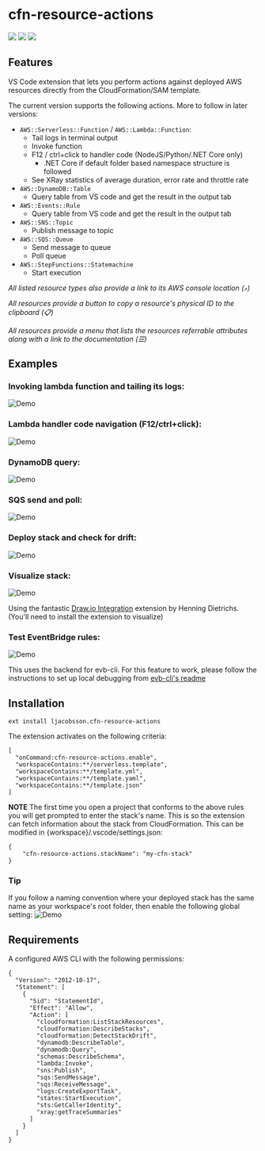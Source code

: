 # cfn-resource-actions
[![](https://vsmarketplacebadge.apphb.com/version-short/https://marketplace.visualstudio.com/items?itemName=ljacobsson.cfn-resource-actions.svg)](https://marketplace.visualstudio.com/items?itemName=https://marketplace.visualstudio.com/items?itemName=ljacobsson.cfn-resource-actions)
[![](https://vsmarketplacebadge.apphb.com/downloads-short/ljacobsson.svg)](https://marketplace.visualstudio.com/items?itemName=https://marketplace.visualstudio.com/items?itemName=ljacobsson.cfn-resource-actions)
[![](https://vsmarketplacebadge.apphb.com/installs/https://marketplace.visualstudio.com/items?itemName=ljacobsson.cfn-resource-actions.svg)](https://marketplace.visualstudio.com/items?itemName=https://marketplace.visualstudio.com/items?itemName=ljacobsson.cfn-resource-actions)

## Features

VS Code extension that lets you perform actions against deployed AWS resources directly from the CloudFormation/SAM template.

The current version supports the following actions. More to follow in later versions:

* `AWS::Serverless::Function` / `AWS::Lambda::Function`:
  * Tail logs in terminal output
  * Invoke function
  * F12 / ctrl+click to handler code (NodeJS/Python/.NET Core only)
    * .NET Core if default folder based namespace structure is followed
  * See XRay statistics of average duration, error rate and throttle rate
* `AWS::DynamoDB::Table`
  * Query table from VS code and get the result in the output tab
* `AWS::Events::Rule`
  * Query table from VS code and get the result in the output tab
* `AWS::SNS::Topic`
  * Publish message to topic
* `AWS::SQS::Queue`
  * Send message to queue
  * Poll queue
* `AWS::StepFunctions::Statemachine`
  * Start execution

_All listed resource types also provide a link to its AWS console location (`↗`)_

_All resources provide a button to copy a resource's physical ID to the clipboard (📋)_

_All resources provide a menu that lists the resources referrable attributes along with a link to the documentation (☰)_

## Examples

### Invoking lambda function and tailing its logs:
![Demo](images/example-lambda.gif)

### Lambda handler code navigation (F12/ctrl+click):
![Demo](images/example-f12.gif)

### DynamoDB query:
![Demo](images/example-dynamodb.gif)

### SQS send and poll:
![Demo](images/example-sqs.gif)

### Deploy stack and check for drift:
![Demo](images/example-deploy.gif)

### Visualize stack:
![Demo](images/example-visualize.gif)

Using the fantastic [Draw.io Integration](https://marketplace.visualstudio.com/items?itemName=hediet.vscode-drawio) extension by Henning Dietrichs. (You'll need to install the extension to visualize)

### Test EventBridge rules:
![Demo](images/example-events.gif)

This uses the backend for evb-cli. For this feature to work, please follow the instructions to set up local debugging from [evb-cli's readme](https://github.com/mhlabs/evb-cli/blob/master/README.md#local-debugging)

## Installation
`ext install ljacobsson.cfn-resource-actions`

The extension activates on the following criteria:
```
[
  "onCommand:cfn-resource-actions.enable",
  "workspaceContains:**/serverless.template",
  "workspaceContains:**/template.yml",
  "workspaceContains:**/template.yaml",
  "workspaceContains:**/template.json"
]
```

**NOTE**
The first time you open a project that conforms to the above rules you will get prompted to enter the stack's name. This is so the extension can fetch information about the stack from CloudFormation. This can be modified in {workspace}/.vscode/settings.json:
```
{
    "cfn-resource-actions.stackName": "my-cfn-stack"
}
```

### Tip
If you follow a naming convention where your deployed stack has the same name as your workspace's root folder, then enable the following global setting:
![Demo](images/settings.png)


## Requirements

A configured AWS CLI with the following permissions: 
```
{
  "Version": "2012-10-17",
  "Statement": [
    {
      "Sid": "StatementId",
      "Effect": "Allow",
      "Action": [
        "cloudformation:ListStackResources",
        "cloudformation:DescribeStacks",
        "cloudformation:DetectStackDrift",
        "dynamodb:DescribeTable",
        "dynamodb:Query",
        "schemas:DescribeSchema",
        "lambda:Invoke",
        "sns:Publish",
        "sqs:SendMessage",
        "sqs:ReceiveMessage",
        "logs:CreateExportTask",
        "states:StartExecution",
        "sts:GetCallerIdentity",
        "xray:getTraceSummaries"
      ]
    }
  ]
}
```
